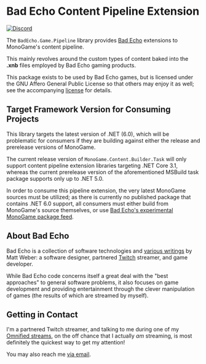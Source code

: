 ﻿# Bad Echo Content Pipeline Extension
[![Discord](https://img.shields.io/discord/348353194801364992?style=flat-square&label=Discord&logo=discord&logoColor=white&color=7289DA)](https://discord.gg/omni) 

The `BadEcho.Game.Pipeline` library provides [Bad Echo](https://badecho.com) extensions to MonoGame's content pipeline.

This mainly revolves around the custom types of content baked into the **.xnb** files employed by Bad Echo gaming products.

This package exists to be used by Bad Echo games, but is licensed under the GNU Affero General Public License so that others may enjoy it as well; see the accompanying [license](https://github.com/BadEcho/core/blob/master/LICENSE.md) for details.

## Target Framework Version for Consuming Projects
This library targets the latest version of .NET (6.0), which will be problematic for consumers if they are building against either the release and prerelease versions of MonoGame.

The current release version of `MonoGame.Content.Builder.Task` will only support content pipeline extension libraries targeting .NET Core 3.1, whereas the current prerelease version of the aforementioned MSBuild task package supports only up to .NET 5.0.

In order to consume this pipeline extension, the very latest MonoGame sources must be utilized; as there is currently no published package that contains .NET 6.0 support, all consumers must either build from MonoGame's source themselves, or use [Bad Echo's experimental MonoGame package feed](https://www.myget.org/F/monogame-dev/api/v3/index.json).

## About Bad Echo
Bad Echo is a collection of software technologies and [various writings](https://badecho.com) by Matt Weber: a software designer, partnered [Twitch](https://twitch.tv/omni) streamer, and game developer.

While Bad Echo code concerns itself a great deal with the "best approaches" to general software problems, it also focuses on game development and providing entertainment through the clever manipulation of games (the results of which are streamed by myself).

## Getting in Contact
I'm a partnered Twitch streamer, and talking to me during one of my [Omnified streams](https://twitch.tv/omni), on the off chance that I actually _am_ streaming, is most definitely the quickest way to get my attention!

You may also reach me [via email](mailto:matt@badecho.com).